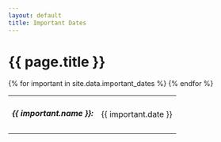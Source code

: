 ```yaml
---
layout: default
title: Important Dates
---
```


<h1 class="display-5 mb-4">
    {{ page.title }}
</h1>

<div class="schedule-tbl">
  <table>
    <tbody>
      {% for important in site.data.important_dates %}
      <tr>
        <td class="schedule-slot">
            <h5><p class="important-dates">{{ important.name }}:  </p></h5>
        </td>
        <td class="schedule-slot">
            <p class="important-dates undone">{{ important.date }}</p>
        </td>
      </tr>
      {% endfor %}
    </tbody>
  </table>
</div>